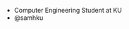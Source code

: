 - Computer Engineering Student at KU
- @samhku

<!---
samhku/samhku is a ✨ special ✨ repository because its `README.md` (this file) appears on your GitHub profile.
You can click the Preview link to take a look at your changes.
--->
